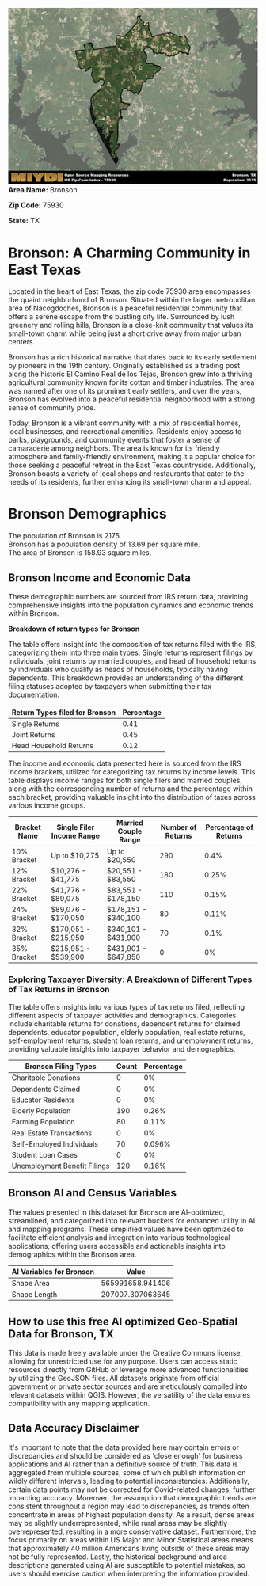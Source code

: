 ![Image Alt Text](../_images/75930.png)
**Area Name:** Bronson

**Zip Code:** 75930

**State:** TX


# Bronson: A Charming Community in East Texas

Located in the heart of East Texas, the zip code 75930 area encompasses the quaint neighborhood of Bronson. Situated within the larger metropolitan area of Nacogdoches, Bronson is a peaceful residential community that offers a serene escape from the bustling city life. Surrounded by lush greenery and rolling hills, Bronson is a close-knit community that values its small-town charm while being just a short drive away from major urban centers.

Bronson has a rich historical narrative that dates back to its early settlement by pioneers in the 19th century. Originally established as a trading post along the historic El Camino Real de los Tejas, Bronson grew into a thriving agricultural community known for its cotton and timber industries. The area was named after one of its prominent early settlers, and over the years, Bronson has evolved into a peaceful residential neighborhood with a strong sense of community pride.

Today, Bronson is a vibrant community with a mix of residential homes, local businesses, and recreational amenities. Residents enjoy access to parks, playgrounds, and community events that foster a sense of camaraderie among neighbors. The area is known for its friendly atmosphere and family-friendly environment, making it a popular choice for those seeking a peaceful retreat in the East Texas countryside. Additionally, Bronson boasts a variety of local shops and restaurants that cater to the needs of its residents, further enhancing its small-town charm and appeal.

# Bronson Demographics

The population of Bronson is 2175.  
Bronson has a population density of 13.69 per square mile.  
The area of Bronson is 158.93 square miles.  

## Bronson Income and Economic Data

These demographic numbers are sourced from IRS return data, providing comprehensive insights into the population dynamics and economic trends within Bronson.

**Breakdown of return types for Bronson**

The table offers insight into the composition of tax returns filed with the IRS, categorizing them into three main types. Single returns represent filings by individuals, joint returns by married couples, and head of household returns by individuals who qualify as heads of households, typically having dependents. This breakdown provides an understanding of the different filing statuses adopted by taxpayers when submitting their tax documentation.

| Return Types filed for Bronson                              | Percentage          |
|----------------------------------------------------------|---------------------|
| Single Returns                                            | 0.41 |
| Joint Returns                                             | 0.45 |
| Head Household Returns                                    | 0.12 |

The income and economic data presented here is sourced from the IRS income brackets, utilized for categorizing tax returns by income levels. This table displays income ranges for both single filers and married couples, along with the corresponding number of returns and the percentage within each bracket, providing valuable insight into the distribution of taxes across various income groups.

| Bracket Name       | Single Filer Income Range | Married Couple Range | Number of Returns | Percentage of Returns |
|--------------------|----------------------------|----------------------|-------------------|-----------------------|
| 10% Bracket        | Up to $10,275              | Up to $20,550        | 290 | 0.4% |
| 12% Bracket        | $10,276 - $41,775          | $20,551 - $83,550    | 180 | 0.25% |
| 22% Bracket        | $41,776 - $89,075          | $83,551 - $178,150   | 110 | 0.15% |
| 24% Bracket        | $89,076 - $170,050         | $178,151 - $340,100  | 80 | 0.11% |
| 32% Bracket        | $170,051 - $215,950        | $340,101 - $431,900  | 70 | 0.1% |
| 35% Bracket        | $215,951 - $539,900        | $431,901 - $647,850  | 0 | 0% |

### Exploring Taxpayer Diversity: A Breakdown of Different Types of Tax Returns in Bronson

The table offers insights into various types of tax returns filed, reflecting different aspects of taxpayer activities and demographics. Categories include charitable returns for donations, dependent returns for claimed dependents, educator population, elderly population, real estate returns, self-employment returns, student loan returns, and unemployment returns, providing valuable insights into taxpayer behavior and demographics.

| Bronson Filing Types                    | Count | Percentage |
|--------------------------------------|-------|------------|
| Charitable Donations                 | 0 | 0% |
| Dependents Claimed                   | 0 | 0% |
| Educator Residents                   | 0 | 0% |
| Elderly Population                   | 190 | 0.26% |
| Farming Population                   | 80 | 0.11% |
| Real Estate Transactions             | 0 | 0% |
| Self-Employed Individuals            | 70 | 0.096% |
| Student Loan Cases                   | 0 | 0% |
| Unemployment Benefit Filings         | 120 | 0.16% |

## Bronson AI and Census Variables

The values presented in this dataset for Bronson are AI-optimized, streamlined, and categorized into relevant buckets for enhanced utility in AI and mapping programs. These simplified values have been optimized to facilitate efficient analysis and integration into various technological applications, offering users accessible and actionable insights into demographics within the Bronson area.

| AI Variables for Bronson | Value |
|-------------|-------|
| Shape Area | 565991658.941406 |
| Shape Length | 207007.307063645 |

## How to use this free AI optimized Geo-Spatial Data for Bronson, TX

This data is made freely available under the Creative Commons license, allowing for unrestricted use for any purpose. Users can access static resources directly from GitHub or leverage more advanced functionalities by utilizing the GeoJSON files. All datasets originate from official government or private sector sources and are meticulously compiled into relevant datasets within QGIS. However, the versatility of the data ensures compatibility with any mapping application.

## Data Accuracy Disclaimer
It's important to note that the data provided here may contain errors or discrepancies and should be considered as 'close enough' for business applications and AI rather than a definitive source of truth. This data is aggregated from multiple sources, some of which publish information on wildly different intervals, leading to potential inconsistencies. Additionally, certain data points may not be corrected for Covid-related changes, further impacting accuracy. Moreover, the assumption that demographic trends are consistent throughout a region may lead to discrepancies, as trends often concentrate in areas of highest population density. As a result, dense areas may be slightly underrepresented, while rural areas may be slightly overrepresented, resulting in a more conservative dataset. Furthermore, the focus primarily on areas within US Major and Minor Statistical areas means that approximately 40 million Americans living outside of these areas may not be fully represented. Lastly, the historical background and area descriptions generated using AI are susceptible to potential mistakes, so users should exercise caution when interpreting the information provided.
